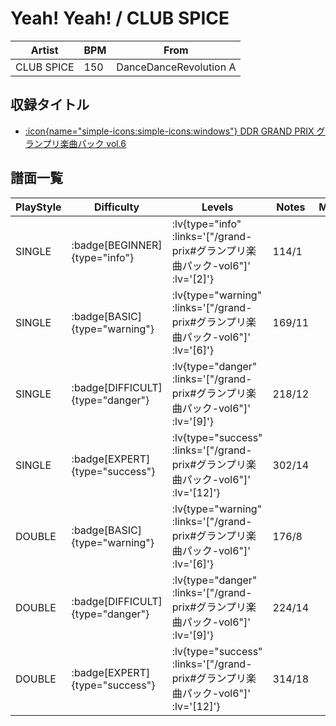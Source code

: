 # Yeah! Yeah! / CLUB SPICE

|Artist|BPM|From|
|------|---|----|
|CLUB SPICE|150|DanceDanceRevolution A|

## 収録タイトル

- [ :icon{name="simple-icons:simple-icons:windows"} DDR GRAND PRIX グランプリ楽曲パック vol.6](/grand-prix#グランプリ楽曲パック-vol6)

## 譜面一覧

|PlayStyle|Difficulty|Levels|Notes|Movie|
|---------|----------|------|-----|-----|
|SINGLE| :badge[BEGINNER]{type="info"} | :lv{type="info" :links='["/grand-prix#グランプリ楽曲パック-vol6"]' :lv='[2]'} |114/1||
|SINGLE| :badge[BASIC]{type="warning"} | :lv{type="warning" :links='["/grand-prix#グランプリ楽曲パック-vol6"]' :lv='[6]'} |169/11||
|SINGLE| :badge[DIFFICULT]{type="danger"} | :lv{type="danger" :links='["/grand-prix#グランプリ楽曲パック-vol6"]' :lv='[9]'} |218/12||
|SINGLE| :badge[EXPERT]{type="success"} | :lv{type="success" :links='["/grand-prix#グランプリ楽曲パック-vol6"]' :lv='[12]'} |302/14||
|DOUBLE| :badge[BASIC]{type="warning"} | :lv{type="warning" :links='["/grand-prix#グランプリ楽曲パック-vol6"]' :lv='[6]'} |176/8||
|DOUBLE| :badge[DIFFICULT]{type="danger"} | :lv{type="danger" :links='["/grand-prix#グランプリ楽曲パック-vol6"]' :lv='[9]'} |224/14||
|DOUBLE| :badge[EXPERT]{type="success"} | :lv{type="success" :links='["/grand-prix#グランプリ楽曲パック-vol6"]' :lv='[12]'} |314/18||
